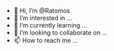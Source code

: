 - 👋 Hi, I’m @Ratomos
- 👀 I’m interested in ...
- 🌱 I’m currently learning ...
- 💞️ I’m looking to collaborate on ...
- 📫 How to reach me ...

<!---
Ratomos/Ratomos is a ✨ special ✨ repository because its `README.md` (this file) appears on your GitHub profile.
You can click the Preview link to take a look at your changes.
--->
